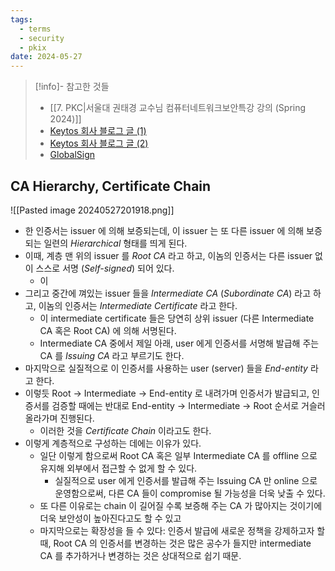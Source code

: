 ```yaml
---
tags:
  - terms
  - security
  - pkix
date: 2024-05-27
---
```

> [!info]- 참고한 것들
> - [[7. PKC|서울대 권태경 교수님 컴퓨터네트워크보안특강 강의 (Spring 2024)]]
> - [Keytos 회사 블로그 글 (1)](https://www.keytos.io/blog/pki/what-is-a-ca-hierarchy-and-which-ca-hierarchy-should-i-use.html)
> - [Keytos 회사 블로그 글 (2)](https://www.keytos.io/blog/pki/what-is-the-difference-between-root-and-issuing-ca)
> - [GlobalSign](https://support.globalsign.com/ca-certificates/intermediate-certificates/overview-intermediate-certificates)

## CA Hierarchy, Certificate Chain

![[Pasted image 20240527201918.png]]

- 한 인증서는 issuer 에 의해 보증되는데, 이 issuer 는 또 다른 issuer 에 의해 보증되는 일련의 *Hierarchical* 형태를 띄게 된다.
- 이때, 계층 맨 위의 issuer 를 *Root CA* 라고 하고, 이놈의 인증서는 다른 issuer 없이 스스로 서명 (*Self-signed*) 되어 있다.
	- 이 
- 그리고 중간에 껴있는 issuer 들을 *Intermediate CA* (*Subordinate CA*) 라고 하고, 이놈의 인증서는 *Intermediate Certificate* 라고 한다.
	- 이 intermediate certificate 들은 당연히 상위 issuer (다른 Intermediate CA 혹은 Root CA) 에 의해 서명된다.
	- Intermediate CA 중에서 제일 아래, user 에게 인증서를 서명해 발급해 주는 CA 를 *Issuing CA* 라고 부르기도 한다.
- 마지막으로 실질적으로 이 인증서를 사용하는 user (server) 들을 *End-entity* 라고 한다.
- 이렇듯 Root -> Intermediate -> End-entity 로 내려가며 인증서가 발급되고, 인증서를 검증할 때에는 반대로 End-entity -> Intermediate -> Root 순서로 거슬러 올라가며 진행된다.
	- 이러한 것을 *Certificate Chain* 이라고도 한다.
- 이렇게 계층적으로 구성하는 데에는 이유가 있다.
	- 일단 이렇게 함으로써 Root CA 혹은 일부 Intermediate CA 를 offline 으로 유지해 외부에서 접근할 수 없게 할 수 있다.
		- 실질적으로 user 에게 인증서를 발급해 주는 Issuing CA 만 online 으로 운영함으로써, 다른 CA 들이 compromise 될 가능성을 더욱 낮출 수 있다.
	- 또 다른 이유로는 chain 이 길어질 수록 보증해 주는 CA 가 많아지는 것이기에 더욱 보안성이 높아진다고도 할 수 있고
	- 마지막으로는 확장성을 들 수 있다: 인증서 발급에 새로운 정책을 강제하고자 할 때, Root CA 의 인증서를 변경하는 것은 많은 공수가 들지만 intermediate CA 를 추가하거나 변경하는 것은 상대적으로 쉽기 때문.
